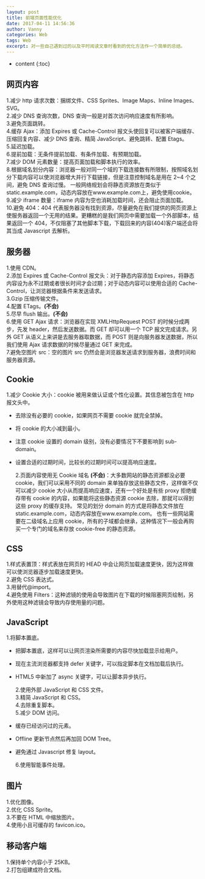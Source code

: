```yaml
---
layout: post
title: 前端页面性能优化
date: 2017-04-11 14:56:36
author: Vanny
categories: Web
tags: Web
excerpt: 对一些自己遇到过的以及平时阅读文章时看到的优化方法作一个简单的总结。
---
```


- content
  {:toc}

## 网页内容

1.减少 http 请求次数：捆绑文件、CSS Sprites、Image Maps、Inline Images、SVG。  
2.减少 DNS 查询次数，DNS 查询一般是对首次访问响应速度有所影响。  
3.避免页面跳转。  
4.缓存 Ajax：添加 Expires 或 Cache-Control 报文头使回复可以被客户端缓存、压缩回复内容、减少 DNS 查询、精简 JavaScript、避免跳转、配置 Etags。  
5.延迟加载。  
6.提前加载：无条件提前加载、有条件加载、有预期加载。  
7.减少 DOM 元素数量：提高页面加载和脚本执行的效率。  
8.根据域名划分内容：浏览器一般对同一个域的下载连接数有所限制，按照域名划分下载内容可以使浏览器增大并行下载链接，但是注意控制域名是用在 2~4 个之间，避免 DNS 查询过慢。
一般网络规划会将静态资源放在类似于 static.example.com，动态内容放在www.example.com上，避免使用cookie。  
9.减少 iframe 数量：iframe 内容为空也消耗加载时间，还会阻止页面加载。  
10.避免 404：404 代表服务器没有找到资源，尽量避免在我们提供的网页资源上使服务器返回一个无用的结果。更糟糕的是我们网页中需要加载一个外部脚本，结果返回一个 404，不仅阻塞了其他脚本下载，下载回来的内容(404)客户端还会将其当成 Javascript 去解析。

## 服务器

1.使用 CDN。  
2.添加 Expires 或 Cache-Control 报文头：对于静态内容添加 Expires，将静态内容设为永不过期或者很长时间才会过期；对于动态内容可以使用合适的 Cache-Control，让浏览器根据条件来发送请求。  
3.Gzip 压缩传输文件。  
4.配置 ETags。**(不会)**  
5.尽早 flush 输出。**(不会)**  
6.使用 GET Ajax 请求：浏览器在实现 XMLHttpRequest POST 的时候分成两步，先发 header，然后发送数据。而 GET 却可以用一个 TCP 报文完成请求。另外 GET 从语义上来讲是去服务器取数据，而 POST 则是向服务器发送数据，所以我们使用 Ajax 请求数据的时候尽量通过 GET 来完成。  
7.避免空图片 src：空的图片 src 仍然会是浏览器发送请求到服务器，浪费时间和服务器资源。

## Cookie

1.减少 Cookie 大小：cookie 被用来做认证或个性化设置。其信息被包含在 http 报文头中。

- 去除没有必要的 cookie，如果网页不需要 cookie 就完全禁掉。
- 将 cookie 的大小减到最小。
- 注意 cookie 设置的 domain 级别，没有必要情况下不要影响到 sub-domain。
- 设置合适的过期时间，比较长的过期时间可以提高响应速度。

  2.页面内容使用无 Cookie 域名 **(不会)**：大多数网站的静态资源都没必要 cookie，我们可以采用不同的 domain 来单独存放这些静态文件，这样做不仅可以减少 cookie 大小从而提高响应速度，还有一个好处是有些 proxy 拒绝缓存带有 cookie 的内容，如果能将这些静态资源 cookie 去除，那就可以得到这些 proxy 的缓存支持。 常见的划分 domain 的方式是将静态文件放在 static.example.com，动态内容放在www.example.com。
  也有一些网站需要在二级域名上应用 cookie，所有的子域都会继承，这种情况下一般会再购买一个专门的域名来存放 cookie-free 的静态资源。

## CSS

1.样式表置顶：样式表放在网页的 HEAD 中会让网页加载速度更快，因为这样做可以使浏览器逐步加载速度更快。  
2.避免 CSS 表达式。  
3.用<link>替代@import。  
4.避免使用 Filters：这种滤镜的使用会导致图片在下载的时候阻塞网页绘制，另外使用这种滤镜会导致内存使用量的问题。

## JavaScript

1.将脚本置底。

- 把脚本置底，这样可以让网页渲染所需要的内容尽快加载显示给用户。
- 现在主流浏览器都支持 defer 关键字，可以指定脚本在文档加载后执行。
- HTML5 中新加了 async 关键字，可以让脚本异步执行。

  2.使用外部 JavaScript 和 CSS 文件。  
  3.精简 JavaScript 和 CSS。  
  4.去除重复脚本。  
  5.减少 DOM 访问。

- 缓存已经访问过的元素。
- Offline 更新节点然后再加回 DOM Tree。
- 避免通过 Javascript 修复 layout。

  6.使用智能事件处理。

## 图片

1.优化图像。  
2.优化 CSS Sprite。  
3.不要在 HTML 中缩放图片。  
4.使用小且可缓存的 favicon.ico。

## 移动客户端

1.保持单个内容小于 25KB。  
2.打包组建成符合文档。
